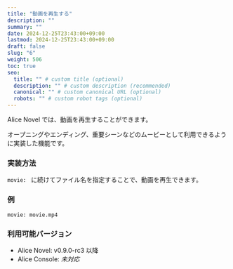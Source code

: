 ```yaml
---
title: "動画を再生する"
description: ""
summary: ""
date: 2024-12-25T23:43:00+09:00
lastmod: 2024-12-25T23:43:00+09:00
draft: false
slug: "6"
weight: 506
toc: true
seo:
  title: "" # custom title (optional)
  description: "" # custom description (recommended)
  canonical: "" # custom canonical URL (optional)
  robots: "" # custom robot tags (optional)
---
```


Alice Novel では、動画を再生することができます。

オープニングやエンディング、重要シーンなどのムービーとして利用できるように実装した機能です。

### 実装方法

`movie: ` に続けてファイル名を指定することで、動画を再生できます。

### 例

```anov
movie: movie.mp4
```

### 利用可能バージョン

- Alice Novel: v0.9.0-rc3 以降
- Alice Console: *未対応*
